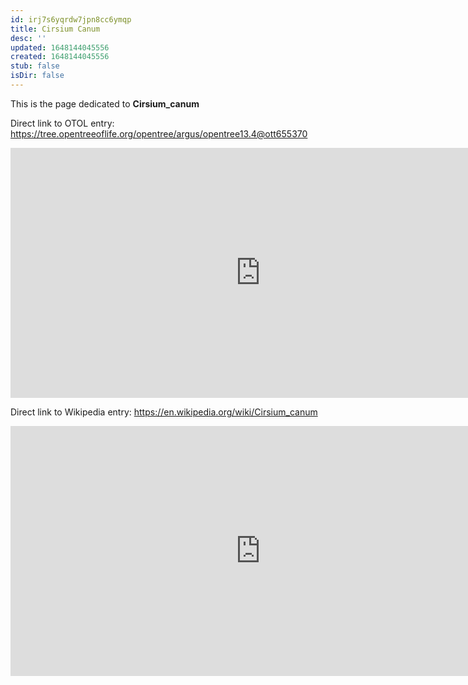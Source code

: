 ```yaml
---
id: irj7s6yqrdw7jpn8cc6ymqp
title: Cirsium Canum
desc: ''
updated: 1648144045556
created: 1648144045556
stub: false
isDir: false
---
```

This is the page dedicated to **Cirsium_canum**


Direct link to OTOL entry: https://tree.opentreeoflife.org/opentree/argus/opentree13.4@ott655370



<html>
    <body>
    <iframe src="https://tree.opentreeoflife.org/opentree/argus/opentree13.4@ott655370"
    width="800" height="400" frameborder="0" allowfullscreen> </iframe>
    </body>
</html>
    


Direct link to Wikipedia entry: https://en.wikipedia.org/wiki/Cirsium_canum



<html>
    <body>
    <iframe src="https://en.wikipedia.org/wiki/Cirsium_canum"
    width="800" height="400" frameborder="0" allowfullscreen> </iframe>
    </body>
</html>
    
